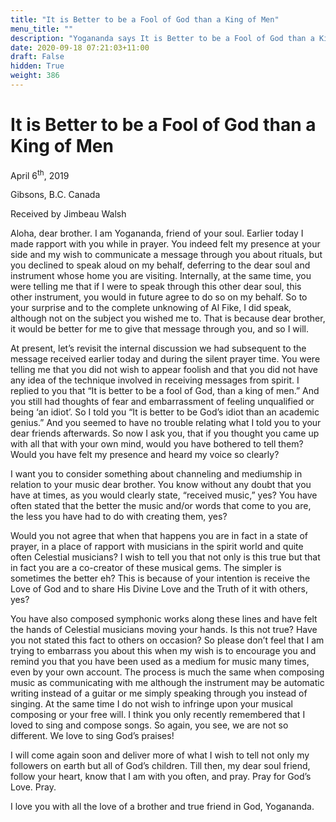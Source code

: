 ```yaml
---
title: "It is Better to be a Fool of God than a King of Men"
menu_title: ""
description: "Yogananda says It is Better to be a Fool of God than a King of Men"
date: 2020-09-18 07:21:03+11:00
draft: False
hidden: True
weight: 386
---
```

# It is Better to be a Fool of God than a King of Men 


April 6<sup>th</sup>, 2019

Gibsons, B.C. Canada

Received by Jimbeau Walsh



Aloha, dear brother. I am Yogananda, friend of your soul. Earlier today I made rapport with you while in prayer. You indeed felt my presence at your side and my wish to communicate a message through you about rituals, but you declined to speak aloud on my behalf, deferring to the dear soul and instrument whose home you are visiting. Internally, at the same time, you were telling me that if I were to speak through this other dear soul, this other instrument, you would in future agree to do so on my behalf. So to your surprise and to the complete unknowing of Al Fike, I did speak, although not on the subject you wished me to. That is because dear brother, it would be better for me to give that message through you, and so I will.

At present, let’s revisit the internal discussion we had subsequent to the message received earlier today and during the silent prayer time. You were telling me that you did not wish to appear foolish and that you did not have any idea of the technique involved in receiving messages from spirit. I replied to you that “It is better to be a fool of God, than a king of men.” And you still had thoughts of fear and embarrassment of feeling unqualified or being ‘an idiot’. So I told you “It is better to be God’s idiot than an academic genius.” And you seemed to have no trouble relating what I told you to your dear friends afterwards. So now I ask you, that if you thought you came up with all that with your own mind, would you have bothered to tell them? Would you have felt my presence and heard my voice so clearly?

I want you to consider something about channeling and mediumship in relation to your music dear brother. You know without any doubt that you have at times, as you would clearly state, “received music,” yes? You have often stated that the better the music and/or words that come to you are, the less you have had to do with creating them, yes? 

Would you not agree that when that happens you are in fact in a state of prayer, in a place of rapport with musicians in the spirit world and quite often Celestial musicians? I wish to tell you that not only is this true but that in fact you are a co-creator of these musical gems. The simpler is sometimes the better eh? This is because of your intention is receive the Love of God and to share His Divine Love and the Truth of it with others, yes? 

You have also composed symphonic works along these lines and have felt the hands of Celestial musicians moving your hands. Is this not true? Have you not stated this fact to others on occasion? So please don’t feel that I am trying to embarrass you about this when my wish is to encourage you and remind you that you have been used as a medium for music many times, even by your own account. The process is much the same when composing music as communicating with me although the instrument may be automatic writing instead of a guitar or me simply speaking through you instead of singing. At the same time I do not wish to infringe upon your musical composing or your free will. I think you only recently remembered that I loved to sing and compose songs. So again, you see, we are not so different. We love to sing God’s praises!

I will come again soon and deliver more of what I wish to tell not only my followers on earth but all of God’s children. Till then, my dear soul friend, follow your heart, know that I am with you often, and pray. Pray for God’s Love. Pray.

I love you with all the love of a brother and true friend in God, Yogananda.